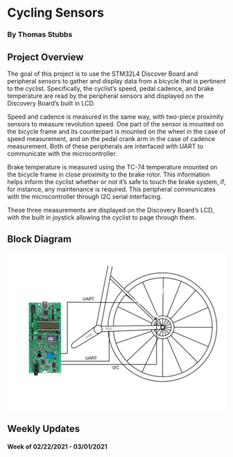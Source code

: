 # Cycling Sensors
### By Thomas Stubbs

## Project Overview
  The goal of this project is to use the STM32L4 Discover Board and peripheral sensors to gather and display data from a bicycle that is pertinent to the cyclist. Specifically, the cyclist’s speed, pedal cadence, and brake temperature are read by the peripheral sensors and displayed on the Discovery Board’s built in LCD.
  
  Speed and cadence is measured in the same way, with two-piece proximity sensors to measure revolution speed. One part of the sensor is mounted on the bicycle frame and its counterpart is mounted on the wheel in the case of speed measurement, and on the pedal crank arm in the case of cadence measurement. Both of these peripherals are interfaced with UART to communicate with the microcontroller.
  
  Brake temperature is measured using the TC-74 temperature mounted on the bicycle frame in close proximity to the brake rotor. This information helps inform the cyclist whether or not it’s safe to touch the brake system, if, for instance, any maintenance is required. This peripheral communicates with the microcontroller through I2C serial interfacing.
  
  These three measurements are displayed on the Discovery Board’s LCD, with the built in joystick allowing the cyclist to page through them.

## Block Diagram
![Block Diagram](/images/CyclingSensorsBlockDiagram.jpeg)

## Weekly Updates
#### Week of 02/22/2021 - 03/01/2021
